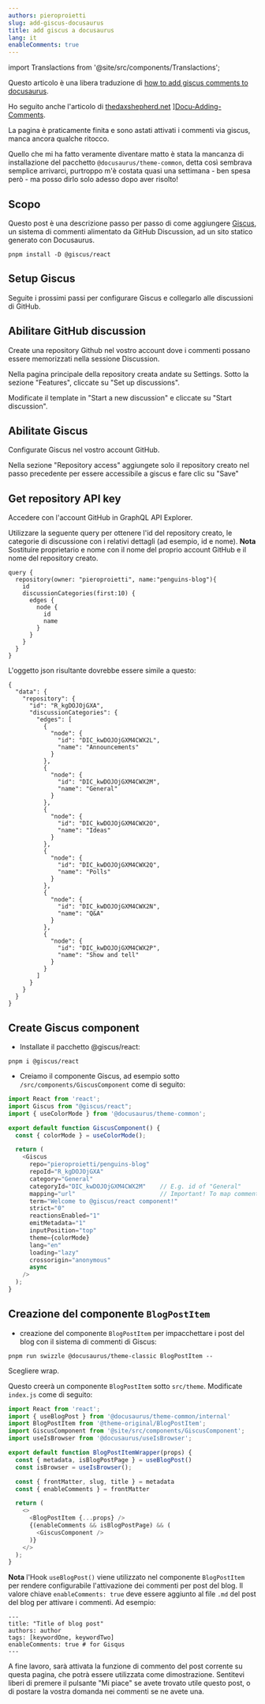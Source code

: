 ```yaml
---
authors: pieroproietti
slug: add-giscus-docusaurus
title: add giscus a docusaurus
lang: it
enableComments: true
---
```


import Translactions from '@site/src/components/Translactions';

<Translactions />


Questo articolo è una libera traduzione di [how to add giscus comments to docusaurus](https://dev.to/m19v/how-to-add-giscus-comments-to-docusaurus-439h).

Ho seguito anche l'articolo di [thedaxshepherd.net](https://thedaxshepherd.net) ][Docu-Adding-Comments](https://thedaxshepherd.net/2023/1/24/Docu-Adding-Comments).

La pagina è praticamente finita e sono astati attivati i commenti via giscus, manca ancora qualche ritocco.

Quello che mi ha fatto veramente diventare matto è stata la mancanza di installazione del pacchetto `@docusaurus/theme-common`, detta così sembrava semplice arrivarci, purtroppo m'è costata quasi una settimana - ben spesa però - ma posso dirlo solo adesso dopo aver risolto!

## Scopo
Questo post è una descrizione passo per passo di come aggiungere [Giscus](https://giscus.app/), un sistema di commenti alimentato da GitHub Discussion, ad un sito statico generato con Docusaurus.

```
pnpm install -D @giscus/react
```

## Setup Giscus
Seguite i prossimi passi per configurare Giscus e collegarlo alle discussioni di GitHub.

## Abilitare GitHub discussion
Create una repository Github nel vostro account dove i commenti possano essere memorizzati nella sessione Discussion.

Nella pagina principale della repository creata andate su Settings.
Sotto la sezione "Features", cliccate su "Set up discussions".

Modificate il template in "Start a new discussion" e cliccate su "Start discussion".

## Abilitate Giscus
Configurate Giscus nel vostro account GitHub.

Nella sezione "Repository access" aggiungete solo il repository creato nel passo precedente per essere accessibile a giscus e fare clic su "Save"

## Get repository API key
Accedere con l'account GitHub in GraphQL API Explorer.

Utilizzare la seguente query per ottenere l'id del repository creato, le categorie di discussione con i relativi dettagli (ad esempio, id e nome). 
**Nota** Sostituire proprietario e nome con il nome del proprio account GitHub e il nome del repository creato.

```
query { 
  repository(owner: "pieroproietti", name:"penguins-blog"){
    id
    discussionCategories(first:10) {
      edges {
        node {
          id
          name
        }
      }
    }
  }
}
```

L'oggetto json risultante dovrebbe essere simile a questo:

```
{
  "data": {
    "repository": {
      "id": "R_kgDOJOjGXA",
      "discussionCategories": {
        "edges": [
          {
            "node": {
              "id": "DIC_kwDOJOjGXM4CWX2L",
              "name": "Announcements"
            }
          },
          {
            "node": {
              "id": "DIC_kwDOJOjGXM4CWX2M",
              "name": "General"
            }
          },
          {
            "node": {
              "id": "DIC_kwDOJOjGXM4CWX2O",
              "name": "Ideas"
            }
          },
          {
            "node": {
              "id": "DIC_kwDOJOjGXM4CWX2Q",
              "name": "Polls"
            }
          },
          {
            "node": {
              "id": "DIC_kwDOJOjGXM4CWX2N",
              "name": "Q&A"
            }
          },
          {
            "node": {
              "id": "DIC_kwDOJOjGXM4CWX2P",
              "name": "Show and tell"
            }
          }
        ]
      }
    }
  }
}
```

## Create Giscus component

* Installate il pacchetto @giscus/react:
```
pnpm i @giscus/react
```

* Creiamo il componente Giscus, ad esempio sotto `/src/components/GiscusComponent` come di seguito:

```typescript
import React from 'react';
import Giscus from "@giscus/react";
import { useColorMode } from '@docusaurus/theme-common';

export default function GiscusComponent() {
  const { colorMode } = useColorMode();

  return (
    <Giscus    
      repo="pieroproietti/penguins-blog"
      repoId="R_kgDOJOjGXA"
      category="General"
      categoryId="DIC_kwDOJOjGXM4CWX2M"    // E.g. id of "General"
      mapping="url"                        // Important! To map comments to URL
      term="Welcome to @giscus/react component!"
      strict="0"
      reactionsEnabled="1"
      emitMetadata="1"
      inputPosition="top"
      theme={colorMode}
      lang="en"
      loading="lazy"
      crossorigin="anonymous"
      async
    />
  );
}
```
## Creazione del componente `BlogPostItem`
* creazione del componente `BlogPostItem` per impacchettare i post del blog con il sistema di commenti di Giscus:

```
pnpm run swizzle @docusaurus/theme-classic BlogPostItem --
```

Scegliere wrap.

Questo creerà un componente `BlogPostItem` sotto `src/theme`. 
Modificate `index.js` come di seguito:

```typescript
import React from 'react';
import { useBlogPost } from '@docusaurus/theme-common/internal'
import BlogPostItem from '@theme-original/BlogPostItem';
import GiscusComponent from '@site/src/components/GiscusComponent';
import useIsBrowser from '@docusaurus/useIsBrowser';

export default function BlogPostItemWrapper(props) {
  const { metadata, isBlogPostPage } = useBlogPost()
  const isBrowser = useIsBrowser();

  const { frontMatter, slug, title } = metadata
  const { enableComments } = frontMatter

  return (
    <>
      <BlogPostItem {...props} />
      {(enableComments && isBlogPostPage) && (
        <GiscusComponent />
      )}
    </>
  );
}
```
**Nota** l'Hook `useBlogPost()` viene utilizzato nel componente `BlogPostItem` per rendere configurabile l'attivazione dei commenti per post del blog. Il valore chiave `enableComments: true` deve essere aggiunto al file `.md` del post del blog per attivare i commenti. Ad esempio:

```
---
title: "Title of blog post"
authors: author
tags: [keywordOne, keywordTwo]
enableComments: true # for Gisqus
---
```
A fine lavoro, sarà attivata la funzione di commento del post corrente su questa pagina, che potrà essere utilizzata come dimostrazione. Sentitevi liberi di premere il pulsante "Mi piace" se avete trovato utile questo post, o di postare la vostra domanda nei commenti se ne avete una.
